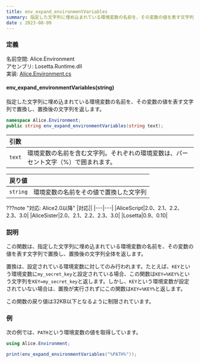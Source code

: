 ```yaml
---
title: env_expand_environmentVariables
summary: 指定した文字列に埋め込まれている環境変数の名前を、その変数の値を表す文字列で置換し、置換後の文字列を返します。
date : 2023-08-09
---
```

### 定義
名前空間: Alice.Environment<br/>
アセンブリ: Losetta.Runtime.dll<br/>
実装: [Alice.Environment.cs](https://github.com/WSOFT-Project/Losetta/blob/master/Losetta.Runtime/Alice.Environment.cs)

#### env_expand_environmentVariables(string)

指定した文字列に埋め込まれている環境変数の名前を、その変数の値を表す文字列で置換し、置換後の文字列を返します。

```cs title="AliceScript"
namespace Alice.Environment;
public string env_expand_environmentVariables(string text);
```

|引数| |
|-|-|
|`text`|環境変数の名前を含む文字列。それぞれの環境変数は、パーセント文字（%）で囲まれます。|

|戻り値| |
|-|-|
|`string`|環境変数の名前をその値で置換した文字列|

???note "対応: Alice2.0以降"
    |対応||
    |---|---|
    |AliceScript|2.0、2.1、2.2、2.3、3.0|
    |AliceSister|2.0、2.1、2.2、2.3、3.0|
    |Losetta|0.9、0.10|

### 説明
この関数は、指定した文字列に埋め込まれている環境変数の名前を、その変数の値を表す文字列で置換し、置換後の文字列全体を返します。

置換は、設定されている環境変数に対してのみ行われます。たとえば、`KEY`という環境変数に`my_secret_key`と設定されている場合、この関数は`KEY=%KEY%`という文字列を`KEY=my_secret_key`と返します。しかし、`KEY`という環境変数が設定されていない場合は、置換が実行されずにこの関数は`KEY=%KEY%`と返します。

この関数の戻り値は32KB以下となるように制限されています。
### 例
次の例では、`PATH`という環境変数の値を取得しています。

```cs title="AliceScript"
using Alice.Environment;

print(env_expand_environmentVariables("%PATH%"));
```
